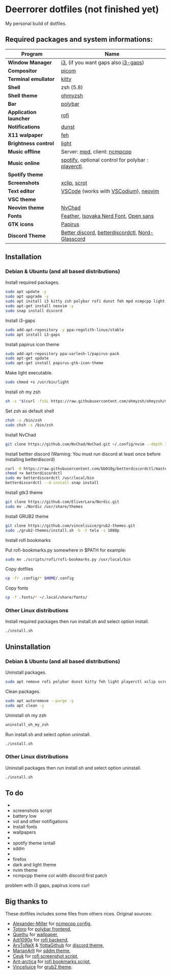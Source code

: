 # Deerrorer dotfiles (not finished yet)
 My personal build of dotfiles.
## Required packages and system informations:
|Program|Name|
|-|-|
|**Window Manager**|[i3](https://github.com/i3/i3), (if you want gaps also [i3-gaps](https://github.com/Airblader/i3))|
|**Compositor**|[picom](https://github.com/yshui/picom)
|**Terminal emullator**|[kitty](https://github.com/kovidgoyal/kitty)|
|**Shell**|zsh (5.8)|
|**Shell theme**|[ohmyzsh](https://github.com/ohmyzsh/ohmyzsh)|
|**Bar**|[polybar](https://github.com/polybar/polybar)|
|**Application launcher**|[rofi](https://github.com/davatorium/rofi)|
|**Notifications**|[dunst](https://github.com/dunst-project/dunst)|
|**X11 walpaper**|[feh](https://github.com/derf/feh)|
|**Brightness control**|[light](https://github.com/haikarainen/light)|
|**Music offline**|Server: [mpd](https://github.com/MusicPlayerDaemon/MPD), client: [ncmpcpp](https://github.com/ncmpcpp/ncmpcpp)
|**Music online**|[spotify](https://www.spotify.com), optional control for polybar : [playerctl](https://github.com/altdesktop/playerctl).|
|**Spotify theme**|
|**Screenshots**|[xclip](https://github.com/astrand/xclip), [scrot](https://github.com/dreamer/scrot)|
|**Text editor**|[VSCode](https://github.com/Microsoft/vscode) (works with [VSCodium](https://vscodium.com/)), [neovim](https://github.com/neovim/neovim)|
|**VSC theme**|
|**Neovim theme**|[NvChad](https://github.com/NvChad/NvChad)
|**Fonts**|[Feather](https://github.com/AT-UI/feather-font/blob/master/src/fonts/feather.ttf), [Isovaka Nerd Font](https://www.nerdfonts.com/), [Open sans](https://fonts.google.com/specimen/Open+Sans#standard-styles)|
|**GTK icons**|[Papirus](shttps://github.com/PapirusDevelopmentTeam/papirus-icon-theme)|
|**Discord Theme**|[Better discord](https://github.com/BetterDiscord/BetterDiscord), [betterdiscordctl](https://github.com/bb010g/betterdiscordctl), [Nord-Glasscord](https://github.com/YottaGitHub/Nord-Glasscord)|

## Installation

### Debian & Ubuntu (and all based distributions)

Install required packages.
```sh
sudo apt update -y
sudo apt upgrade -y
sudo apt install i3 kitty zsh polybar rofi dunst feh mpd ncmpcpp light playerctl xclip scrot picom zsh imagemagick curl -y
sudo apt-get install neovim -y
sudo snap install discord
```
Install i3-gaps
```sh
sudo add-apt-repository -y ppa:regolith-linux/stable
sudo apt install i3-gaps
```
Install papirus icon theme
```sh
sudo add-apt-repository ppa:varlesh-l/papirus-pack
sudo apt-get update
sudo apt-get install papirus-gtk-icon-theme
```
Make light executable.
```sh
sudo chmod +s /usr/bin/light
```
Install oh my zsh
```sh
sh -c "$(curl -fsSL https://raw.githubusercontent.com/ohmyzsh/ohmyzsh/master/tools/install.sh)"uninstall_oh_my_zsh
```
Set zsh as default shell
```sh
chsh -s /bin/zsh
sudo chsh -s /bin/zsh
```
Install NvChad
```sh
git clone https://github.com/NvChad/NvChad.git ~/.config/nvim --depth 10 && nvim +PackerSync
```
Install bettter discord (Warning: You must run discord at least once before installing betterdiscord)
```sh
curl -O https://raw.githubusercontent.com/bb010g/betterdiscordctl/master/betterdiscordctl
chmod +x betterdiscordctl
sudo mv betterdiscordctl /usr/local/bin
betterdiscordctl --d-install snap install
```
Install gtk3 theme
```sh
git clone https://github.com/EliverLara/Nordic.git
sudo mv ./Nordic /usr/share/themes
```
Install GRUB2 theme
```sh
git clone https://github.com/vinceliuice/grub2-themes.git
sudo ./grub2-themes/install.sh -b -t tela -s 1080p
```
Install rofi bookmarks

Put rofi-bookmarks.py somewhere in $PATH for example: 

```sh
sudo mv ./scripts/rofi/rofi-bookmarks.py /usr/local/bin 
```

Copy dotfiles
```sh
cp -fr .config/* $HOME/.config
```
Copy fonts
```sh
cp -f .fonts/* ~/.local/share/fonts/
```

### Other Linux distributions

Install required packages then run install.sh and select option install.
```sh
./install.sh
```

## Uninstallation

### Debian & Ubuntu (and all based distributions)

Uninstall packages.
```sh
sudo apt remove rofi polybar dunst kitty feh light playerctl xclip scrot mpd ncmpcpp zsh -y
```
Clean packages.
```sh
sudo apt autoremove --purge -y
sudo apt clean -y
```
Uninstall oh my zsh
```sh
uninstall_oh_my_zsh
```
Run install.sh and select option uninstall.
```sh
./install.sh
```

### Other Linux distributions

Uninstall  packages then run install.sh and select option uninstall.
```sh
./install.sh
```

## To do
* 
* screenshots script
* battery low
* vol and other notifigations
* Install fonts
* wallpapers
* 
* spotify theme isntall
* sddm
* 
* firefox
* dark and light theme
* nvim theme
* ncmpcpp theme col width
discord first 
patch


problem with i3 gaps, papirus icons
curl
## Big thanks to

These dotfiles includes some files from others rices. Original sources:
* [Alexander-Miller]() for [ncmpcpp config](https://github.com/Alexander-Miller/dotfiles/blob/master/.config/ncmpcpp/config),
* [Totoro](https://github.com/totoro-ghost) for [polybar frontend](https://github.com/totoro-ghost/dotfiles/tree/master/.config/polybar),
* [Quethu](https://www.deviantart.com/quethu) for [wallpaper](https://www.deviantart.com/quethu/art/Sci-Fi-Landscape-879969633),
* [Adi1090x](https://github.com/adi1090x) for [rofi backend](https://github.com/adi1090x/rofi),
* [AryToNeX](https://github.com/AryToNeX) & [YottaGithub](https://github.com/YottaGitHub) for [discord theme](https://github.com/YottaGitHub/Nord-Glasscord),
* [MarianArlt](https://github.com/MarianArlt) for [sddm theme](https://github.com/MarianArlt/sddm-sugar-dark),
* [Ceuk](https://github.com/ceuk/) for [rofi screenshot script](https://github.com/ceuk/rofi-screenshot),
* [Ant-arctica](https://github.com/ant-arctica) for [rofi bookmarks script](https://github.com/ant-arctica/rofi-bookmarks),
* [Vinceliuice](https://github.com/vinceliuice) for [grub2 theme](https://github.com/vinceliuice/grub2-themes).

